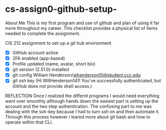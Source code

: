 # cs-assign0-github-setup-
About Me
This is my first program and use of github and plan of using it far more throughout my career. This checklist provides a physical list of items needed to complete the assignment.

CIS 212 assignment to set-up a git hub environment
- [x] GitHub account active
- [x] 2FA enabled (app-based)
- [x] Profile updated (name, avatar, short bio)
- [x] git version (2.51.0) installed
- [x] git config William Henderson/whenderson10@student.ccc.edu
- [x] git ssh key (Hi WillHenderson141! You've successfully authenticated, but GitHub does not provide shell access.)

REFLECTION 
Once I realized the differnt programs I would need everything went over smoothly although hands down the easiest part is setting up the account and the two step authentication. The confusing part to me was dealing with the ssh-key because I had to turn ssh on and then automate it. Through this process however I leared more about git bash and how to operate within that CLI.
